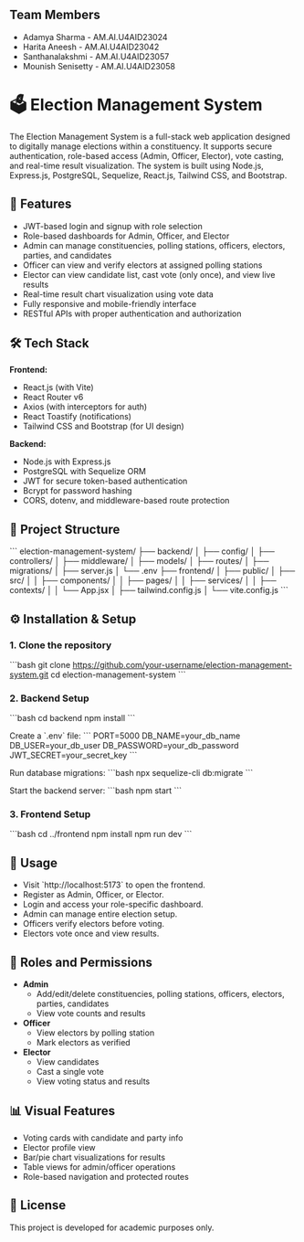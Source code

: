 ## Team Members
- Adamya Sharma      - AM.AI.U4AID23024 
- Harita Aneesh      - AM.AI.U4AID23042       
- Santhanalakshmi    - AM.AI.U4AID23057 
- Mounish Senisetty  - AM.AI.U4AID23058 


# 🗳️ Election Management System

The Election Management System is a full-stack web application designed to digitally manage elections within a constituency. It supports secure authentication, role-based access (Admin, Officer, Elector), vote casting, and real-time result visualization. The system is built using Node.js, Express.js, PostgreSQL, Sequelize, React.js, Tailwind CSS, and Bootstrap.

## 📌 Features

- JWT-based login and signup with role selection
- Role-based dashboards for Admin, Officer, and Elector
- Admin can manage constituencies, polling stations, officers, electors, parties, and candidates
- Officer can view and verify electors at assigned polling stations
- Elector can view candidate list, cast vote (only once), and view live results
- Real-time result chart visualization using vote data
- Fully responsive and mobile-friendly interface
- RESTful APIs with proper authentication and authorization

## 🛠️ Tech Stack

**Frontend:**
- React.js (with Vite)
- React Router v6
- Axios (with interceptors for auth)
- React Toastify (notifications)
- Tailwind CSS and Bootstrap (for UI design)

**Backend:**
- Node.js with Express.js
- PostgreSQL with Sequelize ORM
- JWT for secure token-based authentication
- Bcrypt for password hashing
- CORS, dotenv, and middleware-based route protection

## 📁 Project Structure

\`\`\`
election-management-system/
├── backend/
│   ├── config/
│   ├── controllers/
│   ├── middleware/
│   ├── models/
│   ├── routes/
│   ├── migrations/
│   ├── server.js
│   └── .env
├── frontend/
│   ├── public/
│   ├── src/
│   │   ├── components/
│   │   ├── pages/
│   │   ├── services/
│   │   ├── contexts/
│   │   └── App.jsx
│   ├── tailwind.config.js
│   └── vite.config.js
\`\`\`

## ⚙️ Installation & Setup

### 1. Clone the repository
\`\`\`bash
git clone https://github.com/your-username/election-management-system.git
cd election-management-system
\`\`\`

### 2. Backend Setup
\`\`\`bash
cd backend
npm install
\`\`\`

Create a \`.env\` file:
\`\`\`
PORT=5000
DB_NAME=your_db_name
DB_USER=your_db_user
DB_PASSWORD=your_db_password
JWT_SECRET=your_secret_key
\`\`\`

Run database migrations:
\`\`\`bash
npx sequelize-cli db:migrate
\`\`\`

Start the backend server:
\`\`\`bash
npm start
\`\`\`

### 3. Frontend Setup
\`\`\`bash
cd ../frontend
npm install
npm run dev
\`\`\`

## 🚀 Usage

- Visit \`http://localhost:5173\` to open the frontend.
- Register as Admin, Officer, or Elector.
- Login and access your role-specific dashboard.
- Admin can manage entire election setup.
- Officers verify electors before voting.
- Electors vote once and view results.

## 🔐 Roles and Permissions

- **Admin**
  - Add/edit/delete constituencies, polling stations, officers, electors, parties, candidates
  - View vote counts and results
- **Officer**
  - View electors by polling station
  - Mark electors as verified
- **Elector**
  - View candidates
  - Cast a single vote
  - View voting status and results

## 📊 Visual Features

- Voting cards with candidate and party info
- Elector profile view
- Bar/pie chart visualizations for results
- Table views for admin/officer operations
- Role-based navigation and protected routes

## 📄 License

This project is developed for academic purposes only.


